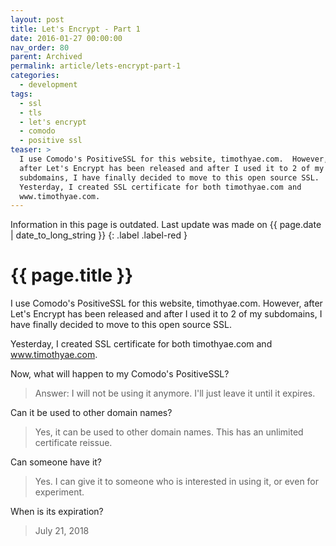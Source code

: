 ```yaml
---
layout: post
title: Let's Encrypt - Part 1
date: 2016-01-27 00:00:00
nav_order: 80
parent: Archived
permalink: article/lets-encrypt-part-1
categories:
  - development
tags:
  - ssl
  - tls
  - let's encrypt
  - comodo
  - positive ssl
teaser: >
  I use Comodo's PositiveSSL for this website, timothyae.com.  However,
  after Let's Encrypt has been released and after I used it to 2 of my
  subdomains, I have finally decided to move to this open source SSL.
  Yesterday, I created SSL certificate for both timothyae.com and
  www.timothyae.com.
---
```


Information in this page is outdated. Last update was made on {{ page.date | date_to_long_string }}
{: .label .label-red }

# {{ page.title }}

I use Comodo's PositiveSSL for this website, timothyae.com.  However, after Let's Encrypt has been released and after I used it to 2 of my subdomains, I have finally decided to move to this open source SSL.

Yesterday, I created SSL certificate for both timothyae.com and www.timothyae.com.

Now, what will happen to my Comodo's PositiveSSL?

> Answer:  I will not be using it anymore.  I'll just leave it until it expires.

Can it be used to other domain names?

> Yes, it can be used to other domain names.  This has an unlimited certificate reissue.

Can someone have it?

> Yes. I can give it to someone who is interested in using it, or even for experiment.

When is its expiration?

> July 21, 2018
